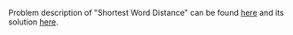 Problem description of "Shortest Word Distance" can be found [here](https://leetcode.com/problems/shortest-word-distance/) and its solution [here](https://github.com/aurimas13/Solutions-To-Problems/blob/main/LeetCode/Python%20Solutions/Shortest%20Path%20to%20Get%20All%20Keys/shortest.py).
